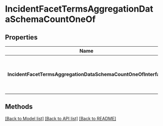 # IncidentFacetTermsAggregationDataSchemaCountOneOf

## Properties

Name | Type | Description | Notes
------------ | ------------- | ------------- | -------------
**IncidentFacetTermsAggregationDataSchemaCountOneOfInterface** | **interface {  }** | An interface that can hold any of the proper implementing types |

## Methods


[[Back to Model list]](../README.md#documentation-for-models) [[Back to API list]](../README.md#documentation-for-api-endpoints) [[Back to README]](../README.md)


